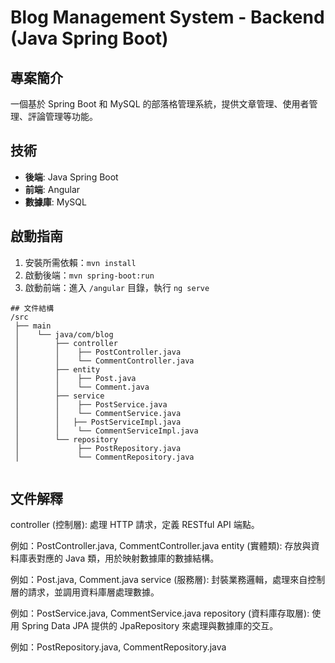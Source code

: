 # Blog Management System - Backend (Java Spring Boot)

## 專案簡介
一個基於 Spring Boot 和 MySQL 的部落格管理系統，提供文章管理、使用者管理、評論管理等功能。

## 技術
- **後端**: Java Spring Boot
- **前端**: Angular
- **數據庫**: MySQL

## 啟動指南
1. 安裝所需依賴：`mvn install`
2. 啟動後端：`mvn spring-boot:run`
3. 啟動前端：進入 `/angular` 目錄，執行 `ng serve`
```
## 文件結構
/src
 ├── main
 │    └── java/com/blog
 │        ├── controller
 │        │    ├── PostController.java
 │        │    └── CommentController.java
 │        ├── entity
 │        │    ├── Post.java
 │        │    └── Comment.java
 │        ├── service
 │        │    ├── PostService.java
 │        │    └── CommentService.java
 │        │   ├── PostServiceImpl.java
 │        │    └── CommentServiceImpl.java
 │        └── repository
 │             ├── PostRepository.java
 │             └── CommentRepository.java


```
## 文件解釋
controller (控制層): 處理 HTTP 請求，定義 RESTful API 端點。

例如：PostController.java, CommentController.java
entity (實體類): 存放與資料庫表對應的 Java 類，用於映射數據庫的數據結構。

例如：Post.java, Comment.java
service (服務層): 封裝業務邏輯，處理來自控制層的請求，並調用資料庫層處理數據。

例如：PostService.java, CommentService.java
repository (資料庫存取層): 使用 Spring Data JPA 提供的 JpaRepository 來處理與數據庫的交互。

例如：PostRepository.java, CommentRepository.java

